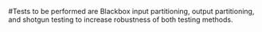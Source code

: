 #Tests to be performed are Blackbox input partitioning, output partitioning, and shotgun testing to increase robustness of both testing methods.